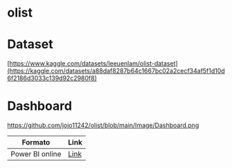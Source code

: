 # olist

# Dataset
[https://www.kaggle.com/datasets/leeuenlam/olist-dataset](https://kaggle.com/datasets/a88daf8287b64c1667bc02a2cecf34af5f1d10d6f2186d3033c139d92c2980f8)

# Dashboard
https://github.com/jojo11242/olist/blob/main/Image/Dashboard.png


| Formato | Link |
|--|--|
|Power BI online|[Link](https://app.powerbi.com/reportEmbed?reportId=725f235e-cfb0-4e7c-a10c-da4fca7ebf70)|
